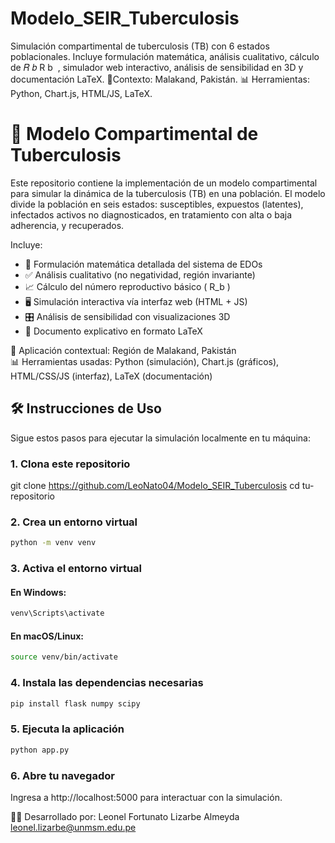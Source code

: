 # Modelo_SEIR_Tuberculosis
Simulación compartimental de tuberculosis (TB) con 6 estados poblacionales. Incluye formulación matemática, análisis cualitativo, cálculo de  𝑅 𝑏 R  b ​  , simulador web interactivo, análisis de sensibilidad en 3D y documentación LaTeX. 📍Contexto: Malakand, Pakistán. 📊 Herramientas: Python, Chart.js, HTML/JS, LaTeX.


# 🧪 Modelo Compartimental de Tuberculosis

Este repositorio contiene la implementación de un modelo compartimental para simular la dinámica de la tuberculosis (TB) en una población. El modelo divide la población en seis estados: susceptibles, expuestos (latentes), infectados activos no diagnosticados, en tratamiento con alta o baja adherencia, y recuperados.

Incluye:

- 📐 Formulación matemática detallada del sistema de EDOs  
- ✅ Análisis cualitativo (no negatividad, región invariante)  
- 📈 Cálculo del número reproductivo básico \( R_b \)  
- 🖥️ Simulación interactiva vía interfaz web (HTML + JS)  
- 🎛️ Análisis de sensibilidad con visualizaciones 3D  
- 📄 Documento explicativo en formato LaTeX  

📍 Aplicación contextual: Región de Malakand, Pakistán  
📊 Herramientas usadas: Python (simulación), Chart.js (gráficos), HTML/CSS/JS (interfaz), LaTeX (documentación)


## 🛠️ Instrucciones de Uso
Sigue estos pasos para ejecutar la simulación localmente en tu máquina:

### 1. Clona este repositorio
git clone https://github.com/LeoNato04/Modelo_SEIR_Tuberculosis
cd tu-repositorio

### 2. Crea un entorno virtual
```bash
python -m venv venv
```

### 3. Activa el entorno virtual
#### En Windows:
```bash
venv\Scripts\activate
```
#### En macOS/Linux:
```bash
source venv/bin/activate
```

### 4. Instala las dependencias necesarias
```bash
pip install flask numpy scipy
```

### 5. Ejecuta la aplicación
```bash
python app.py
```

### 6. Abre tu navegador
Ingresa a http://localhost:5000 para interactuar con la simulación.

👨‍💻 Desarrollado por: Leonel Fortunato Lizarbe Almeyda
leonel.lizarbe@unmsm.edu.pe


